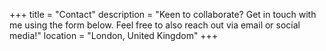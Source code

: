 +++
title = "Contact"
description = "Keen to collaborate? Get in touch with me using the form below. Feel free to also reach out via email or social media!"
location = "London, United Kingdom"
+++
